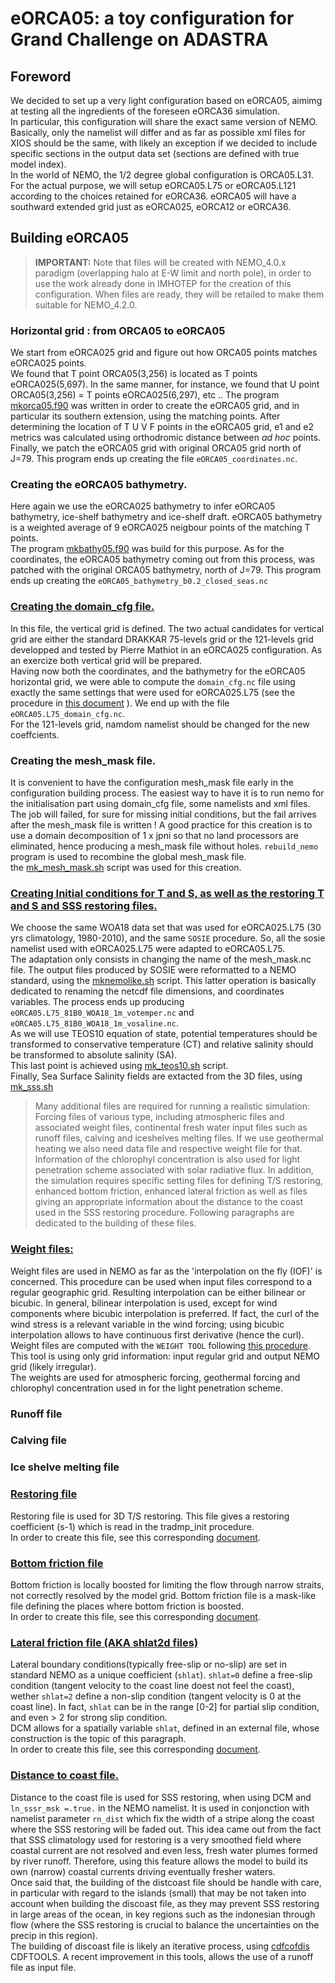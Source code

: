 # eORCA05: a toy configuration for Grand Challenge on ADASTRA
## Foreword
We decided to set up a very light configuration based on eORCA05, aimimg at testing all the ingredients of the foreseen eORCA36 simulation.  
In particular, this configuration will share the exact same version of NEMO. Basically, only the namelist will differ and as far as possible xml files for XIOS should be the same, with likely an exception  if we decided to include specific sections in the output data set (sections are defined with  true model index).   
In the world of NEMO, the 1/2 degree global configuration is ORCA05.L31. For the actual purpose, we will setup eORCA05.L75 or eORCA05.L121 according to the choices retained for eORCA36. eORCA05 will have a southward extended grid just as eORCA025, eORCA12 or eORCA36.


## Building eORCA05
> **IMPORTANT:** Note that files will be created with NEMO_4.0.x paradigm (overlapping halo at E-W limit and north pole), in order to use the work 
> already done in IMHOTEP for the creation of this configuration. When files are ready, they will be retailed  to make them suitable for
> NEMO_4.2.0.

### Horizontal grid : from ORCA05 to eORCA05
We start from eORCA025 grid and figure out how ORCA05 points matches  eORCA025  points.  
We found that T point ORCA05(3,256) is located as T points eORCA025(5,697).
In the same manner, for instance, we found that U point ORCA05(3,256) = T points eORCA025(6,297), etc ..
The program [mkorca05.f90](BUILD/HGR/mkorca05.f90) was written in order to create the eORCA05 grid, 
and in particular its southern extension, using  the matching points.
After determining the location of T U V F points in the eORCA05 grid, e1 and e2 metrics was 
calculated using orthodromic distance between *ad hoc* points. Finally, we 
patch the eORCA05 grid with original ORCA05 grid north of J=79.  This program ends up creating 
the file `eORCA05_coordinates.nc`.

### Creating the eORCA05 bathymetry.
Here again we use the eORCA025 bathymetry to infer eORCA05 bathymetry, ice-shelf bathymetry and ice-shelf 
draft.  eORCA05 bathymetry is a weighted average of 9 eORCA025 neigbour points of the matching T points.  
The program [mkbathy05.f90](BUILD/HGR/mkbathy05.f90) was build for this purpose. As for the coordinates,
the eORCA05 bathymetry coming out from this process, was patched with the original ORCA05 bathymetry, 
north of J=79. This program ends up creating the `eORCA05_bathymetry_b0.2_closed_seas.nc`

### [Creating the domain_cfg file.](BUILD/DOMAIN_cfg/README.md)
In this file, the vertical grid is defined. The two actual candidates for vertical grid are either 
the standard DRAKKAR 75-levels grid or the 121-levels grid  developped and tested by Pierre Mathiot 
in an eORCA025 configuration.  As an exercize  both vertical grid will be prepared.  
Having now both the coordinates, and the bathymetry for the eORCA05 horizontal grid, we were able 
to compute the `domain_cfg.nc` file using exactly the same settings that were used for eORCA025.L75 
(see the procedure in [this document](BUILD/DOMAIN_cfg/README.md) ).  We end up with the file `eORCA05.L75_domain_cfg.nc`.  
For the 121-levels grid, namdom namelist should be changed for the new coeffcients.

### Creating the mesh_mask file. 
It is convenient to have the configuration mesh_mask file early in the configuration building process. 
The easiest way to have it is to run nemo for the initialisation part using domain_cfg file,
some namelists and xml files. The job will failed, for sure for missing initial conditions, 
but the fail arrives after the mesh_mask file is written ! A good practice for this creation is to
use a domain decomposition of 1 x jpni so that no land processors are eliminated, hence producing a 
mesh_mask file without holes.  `rebuild_nemo` program is used to recombine the global mesh_mask file.  
the [mk_mesh_mask.sh](BUILD/MESH_MASK/mk_mesh_mask.sh) script was used for this creation. 

### [Creating Initial conditions for T and S, as well as the restoring T and S and SSS restoring files.](BUILD/INITIAL_COND/README.md)
We choose the same WOA18 data set that was used for eORCA025.L75 (30 yrs climatology, 1980-2010), and 
the same `SOSIE` procedure. So, all the sosie namelist used with eORCA025.L75 were adapted to eORCA05.L75.  
The adaptation only consists in changing the name of the mesh_mask.nc file. The output files produced 
by SOSIE were reformatted to a NEMO standard, using the [mknemolike.sh](BUILD/INITIAL_COND/mknemolike.sh) 
script. This latter operation is basically  dedicated to renaming the netcdf file dimensions, and coordinates 
variables. The process ends up producing  `eORCA05.L75_81B0_WOA18_1m_votemper.nc` and `eORCA05.L75_81B0_WOA18_1m_vosaline.nc`.  
As we will use TEOS10 equation of state, potential temperatures should be transformed to conservative 
temperature (CT) and relative salinity should be transformed to absolute salinity (SA).   
This last point is achieved using [mk_teos10.sh](BUILD/INITIAL_COND/mk_teos10.sh)  script.    
Finally, Sea Surface Salinity fields are extacted from the 3D files, using [mk_sss.sh](BUILD/INITIAL_COND/mk_sss.sh)

> Many additional files are required for running a realistic simulation: Forcing files of various type, including 
> atmospheric files and associated weight files, continental fresh water input files such as  runoff files, calving 
> and iceshelves melting files. If we use geothermal heating we also need data file and respective weight file 
> for that.  Information of the chlorophyl concentration is also used for light penetration scheme associated 
> with solar radiative flux. In addition, the simulation requires specific setting files  for defining T/S 
> restoring, enhanced bottom friction, enhanced lateral friction as well as files giving an appropriate 
> information about the distance to the coast used in the SSS restoring procedure.  Following paragraphs 
> are dedicated to the building of these files.

### [Weight files:](BUILD/WEIGHT/README.md)
Weight files are used in NEMO as far as the 'interpolation on the fly (IOF)' is concerned. This procedure can be
used when input files correspond to a regular geographic grid. Resulting interpolation can be either bilinear or
bicubic. In general, bilinear interpolation is used, except for wind components where bicubic interpolation is 
preferred. If fact, the curl of the wind stress is a relevant variable in the wind forcing; using bicubic interpolation
allows to have continuous first derivative (hence the curl).   
Weight files are computed with the `WEIGHT TOOL` following [this procedure](BUILD/WEIGHT/README.md).  
This tool is using only grid information: input regular grid and output NEMO grid (likely irregular).  
The weights are used for atmospheric forcing, geothermal forcing and chlorophyl concentration used in for the light 
penetration scheme.  

### Runoff file

### Calving file

### Ice shelve melting file

### [Restoring file](BUILD/RESTORING/README.md)
Restoring file is used for 3D T/S restoring. This file gives a restoring coefficient (s-1) which is read
in the tradmp_init procedure.  
In order to create this file, see this corresponding [document](BUILD/RESTORING/README.md).

### [Bottom friction file](BUILD/BFR2D/README.md)
Bottom friction is locally boosted for limiting the flow through narrow straits, not correctly resolved by the
model grid. Bottom friction file is a mask-like file defining the places where bottom friction is boosted.  
In order to create this file, see this corresponding [document](BUILD/BFR2D/README.md).


### [Lateral friction file (AKA shlat2d files)](BUILD/SHLAT2D/README.md)
Lateral boundary conditions(typically free-slip or no-slip) are set in standard NEMO as a unique coefficient (`shlat`).
`shlat=0` define a free-slip condition (tangent velocity to the coast line doest not feel the coast), wether `shlat=2` define
a non-slip condition (tangent velocity is 0 at the coast line). In fact, `shlat` can be in the range [0-2] for partial slip
condition, and even > 2 for strong slip condition.  
DCM allows for a spatially variable `shlat`, defined in an external file, whose construction is the topic of this paragraph.  
In order to create this file, see this corresponding [document](BUILD/SHLAT2D/README.md).

### [Distance to coast file.](BUILD/DISTCOAST/README.md)
Distance to the coast file is used for SSS restoring, when using DCM and `ln_sssr_msk =.true.` in the NEMO namelist.
It is used in conjonction with namelist parameter `rn_dist` which fix the width of a stripe along the coast where the SSS
restoring will be faded out. This idea came out from the fact that SSS climatology used for restoring is a very smoothed field
where coastal current are not resolved and even less, fresh water plumes formed by river runoff. Therefore, using this feature
allows the model to build its own (narrow) coastal currents driving eventually fresher waters.   
Once said that, the building of the distcoast file should be handle with care, in particular with regard to the 
islands (small) that may be not taken into account when building the discoast file, as they may prevent SSS 
restoring in large areas of the ocean, in key regions such as the indonesian through flow (where the SSS restoring 
is crucial to balance the uncertainties on the precip in this region).   
The building of discoast file is likely an iterative process, using 
[cdfcofdis](https://github.com:meom-group/CDFTOOLS/src/cdfcofdis.f90) CDFTOOLS.  A recent improvement in this tools, allows the use of a runoff file as input file.


